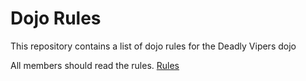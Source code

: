 Dojo Rules
==========

This repository contains a list of dojo rules for the Deadly Vipers dojo

All members should read the rules. [Rules]("https://github.com/deadlyvipers")


